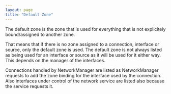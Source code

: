 ```yaml
---
layout: page
title: "Default Zone"
---
```


The default zone is the zone that is used for everything that is not explicitely bound/assigned to another zone.

That means that if there is no zone assigned to a connection, interface or source, only the default zone is used. The default zone is not always listed as being used for an interface or source as it will be used for it either way. This depends on the manager of the interfaces.

Connections handled by NetworkManager are listed as NetworkManager requests to add the zone binding for the interface used by the connection. Also interfaces under control of the network service are listed also because the service requests it.
